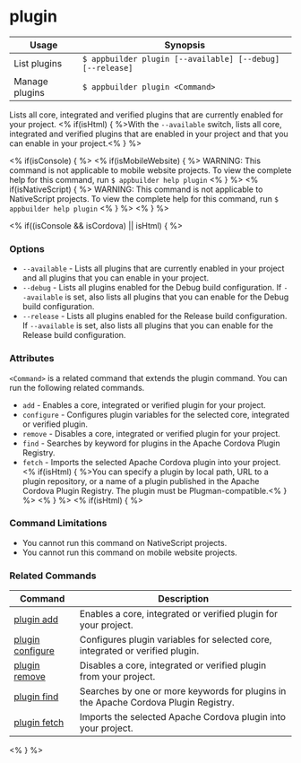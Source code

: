 plugin
==========

Usage | Synopsis
------|-------
List plugins | `$ appbuilder plugin [--available] [--debug] [--release]`    
Manage plugins | `$ appbuilder plugin <Command>`

Lists all core, integrated and verified plugins that are currently enabled for your project. <% if(isHtml) { %>With the `--available` switch, lists all core, integrated and verified plugins that are enabled in your project and that you can enable in your project.<% } %> 

<% if(isConsole) { %>
<% if(isMobileWebsite) { %>
WARNING: This command is not applicable to mobile website projects. To view the complete help for this command, run `$ appbuilder help plugin`
<% } %>
<% if(isNativeScript) { %>
WARNING: This command is not applicable to NativeScript projects. To view the complete help for this command, run `$ appbuilder help plugin`
<% } %>
<% } %>

<% if((isConsole && isCordova) || isHtml) { %>
### Options
* `--available` - Lists all plugins that are currently enabled in your project and all plugins that you can enable in your project.
* `--debug` - Lists all plugins enabled for the Debug build configuration. If `--available` is set, also lists all plugins that you can enable for the Debug build configuration.
* `--release` - Lists all plugins enabled for the Release build configuration. If `--available` is set, also lists all plugins that you can enable for the Release build configuration.

### Attributes  
`<Command>` is a related command that extends the plugin command. You can run the following related commands.
* `add` - Enables a core, integrated or verified plugin for your project.
* `configure` - Configures plugin variables for the selected core, integrated or verified plugin.
* `remove` - Disables a core, integrated or verified plugin for your project.
* `find` - Searches by keyword for plugins in the Apache Cordova Plugin Registry.
* `fetch` - Imports the selected Apache Cordova plugin into your project. <% if(isHtml) { %>You can specify a plugin by local path, URL to a plugin repository, or a name of a plugin published in the Apache Cordova Plugin Registry. The plugin must be Plugman-compatible.<% } %>
<% } %>
<% if(isHtml) { %> 
### Command Limitations

* You cannot run this command on NativeScript projects.
* You cannot run this command on mobile website projects.

### Related Commands

Command | Description
----------|----------
[plugin add](plugin-add.html) | Enables a core, integrated or verified plugin for your project.
[plugin configure](plugin-configure.html) | Configures plugin variables for selected core, integrated or verified plugin.
[plugin remove](plugin-remove.html) | Disables a core, integrated or verified plugin from your project.
[plugin find](plugin-find.html) | Searches by one or more keywords for plugins in the Apache Cordova Plugin Registry.
[plugin fetch](plugin-fetch.html) | Imports the selected Apache Cordova plugin into your project.
<% } %>